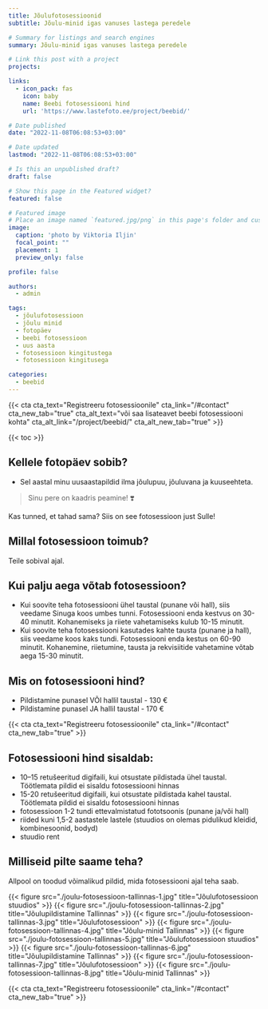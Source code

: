 ```yaml
---
title: Jõulufotosessioonid
subtitle: Jõulu-minid igas vanuses lastega peredele

# Summary for listings and search engines
summary: Jõulu-minid igas vanuses lastega peredele

# Link this post with a project
projects: 

links:
  - icon_pack: fas
    icon: baby
    name: Beebi fotosessiooni hind
    url: 'https://www.lastefoto.ee/project/beebid/'

# Date published
date: "2022-11-08T06:08:53+03:00"

# Date updated
lastmod: "2022-11-08T06:08:53+03:00"

# Is this an unpublished draft?
draft: false

# Show this page in the Featured widget?
featured: false

# Featured image
# Place an image named `featured.jpg/png` in this page's folder and customize its options here.
image:
  caption: 'photo by Viktoria Iljin'
  focal_point: ""
  placement: 1
  preview_only: false

profile: false

authors:
  - admin

tags:
  - jõulufotosessioon
  - jõulu minid
  - fotopäev
  - beebi fotosessioon
  - uus aasta
  - fotosessioon kingitustega
  - fotosessioon kingitusega

categories:
  - beebid
---
```

{{< cta cta_text="Registreeru fotosessioonile" cta_link="/#contact" cta_new_tab="true" cta_alt_text="või saa lisateavet beebi fotosessiooni kohta" cta_alt_link="/project/beebid/" cta_alt_new_tab="true" >}}

{{< toc >}}

## Kellele fotopäev sobib?
- Sel aastal minu uusaastapildid ilma jõulupuu, jõuluvana ja kuuseehteta.
> Sinu pere on kaadris peamine! ❣️

Kas tunned, et tahad sama? Siis on see fotosessioon just Sulle!

## Millal fotosessioon toimub?
Teile sobival ajal.

## Kui palju aega võtab fotosessioon?
- Kui soovite teha fotosessiooni ühel taustal (punane või hall), siis veedame Sinuga koos umbes tunni. Fotosessiooni enda kestvus on 30-40 minutit. Kohanemiseks ja riiete vahetamiseks kulub 10-15 minutit.
- Kui soovite teha fotosessiooni kasutades kahte tausta (punane ja hall), siis veedame koos kaks tundi. Fotosessiooni enda kestus on 60-90 minutit. Kohanemine, riietumine, tausta ja rekvisiitide vahetamine võtab aega 15-30 minutit.

## Mis on fotosessiooni hind?
- Pildistamine punasel VÕI hallil taustal - 130 €
- Pildistamine punasel JA hallil taustal - 170 €

{{< cta cta_text="Registreeru fotosessioonile" cta_link="/#contact" cta_new_tab="true" >}}

## Fotosessiooni hind sisaldab:
- 10–15 retušeeritud digifaili, kui otsustate pildistada ühel taustal. Töötlemata pildid ei sisaldu fotosessiooni hinnas
- 15-20 retušeeritud digifaili, kui otsustate pildistada kahel taustal. Töötlemata pildid ei sisaldu fotosessiooni hinnas
- fotosessioon 1-2 tundi ettevalmistatud fototsoonis (punane ja/või hall)
- riided kuni 1,5-2 aastastele lastele (stuudios on olemas pidulikud kleidid, kombinesoonid, bodyd)
- stuudio rent

## Milliseid pilte saame teha?
Allpool on toodud võimalikud pildid, mida fotosessiooni ajal teha saab.

{{< figure src="./joulu-fotosessioon-tallinnas-1.jpg" title="Jõulufotosessioon stuudios" >}}
{{< figure src="./joulu-fotosessioon-tallinnas-2.jpg" title="Jõulupildistamine Tallinnas" >}}
{{< figure src="./joulu-fotosessioon-tallinnas-3.jpg" title="Jõulufotosessioon" >}}
{{< figure src="./joulu-fotosessioon-tallinnas-4.jpg" title="Jõulu-minid Tallinnas" >}}
{{< figure src="./joulu-fotosessioon-tallinnas-5.jpg" title="Jõulufotosessioon stuudios" >}}
{{< figure src="./joulu-fotosessioon-tallinnas-6.jpg" title="Jõulupildistamine Tallinnas" >}}
{{< figure src="./joulu-fotosessioon-tallinnas-7.jpg" title="Jõulufotosessioon" >}}
{{< figure src="./joulu-fotosessioon-tallinnas-8.jpg" title="Jõulu-minid Tallinnas" >}}

{{< cta cta_text="Registreeru fotosessioonile" cta_link="/#contact" cta_new_tab="true" >}}
